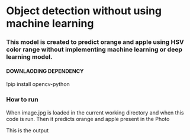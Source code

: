 # Object detection without using machine learning

### This model is created to predict orange and apple using HSV color range without implementing machine learning or deep learning model.

#### DOWNLAODING DEPENDENCY 
!pip install opencv-python


### How to run
When image.jpg is loaded in the current working directory and when this code is run. Then it predicts orange and apple present in the  Photo

This is the output

